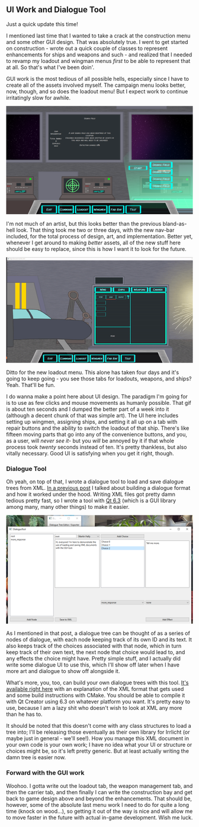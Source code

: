 ## UI Work and Dialogue Tool

Just a quick update this time!

I mentioned last time that I wanted to take a crack at the construction menu and some other GUI design. That was absolutely true. I went to get started on construction - wrote out a quick couple of classes to represent enhancements for ships and weapons and such - and realized that I needed to revamp my loadout and wingman menus *first* to be able to represent that at all. So that's what I've been doin'.

GUI work is the most tedious of all possible hells, especially since I have to create all of the assets involved myself. The campaign menu looks better, now, though, and so does the loadout menu! But I expect work to continue irritatingly slow for awhile.

![alt text](https://raw.githubusercontent.com/Wizard-Of-Chaos/Wizard-of-Chaos.github.io/main/imgs/newcampaign.png "Look at that gradient fly!")

I'm not much of an artist, but this looks better than the previous bland-as-hell look. That thing took me two or three days, with the new nav-bar included, for the total process of design, art, and implementation. Better yet, whenever I get around to making *better* assets, all of the new stuff here should be easy to replace, since this is how I want it to look for the future.

![alt text](https://raw.githubusercontent.com/Wizard-Of-Chaos/Wizard-of-Chaos.github.io/main/imgs/newloadout.gif "So much effort, so little time spent enjoying it.")

Ditto for the new loadout menu. This alone has taken four days and it's going to keep going - you see those tabs for loadouts, weapons, and ships? Yeah. That'll be fun.

I do wanna make a point here about UI design. The paradigm I'm going for is to use as few clicks and mouse movements as humanly possible. That gif is about ten seconds and I dumped the better part of a week into it (although a decent chunk of that was simple art). The UI here includes setting up wingmen, assigning ships, and setting it all up on a tab with repair buttons and the ability to switch the loadout of that ship. There's like fifteen moving parts that go into any of the convenience buttons, and you, as a user, will *never see it-* but you *will* be annoyed by it if that whole process took *twenty* seconds instead of ten. It's pretty thankless, but also vitally necessary. Good UI is satisfying when you get it right, though.

### Dialogue Tool

Oh yeah, on top of that, I wrote a dialogue tool to load and save dialogue trees from XML. [In a previous post](https://wizard-of-chaos.github.io/2022/08/15/dialogue-format.html) I talked about building a dialogue format and how it worked under the hood. Writing XML files got pretty damn tedious pretty fast, so I wrote a tool with [Qt 6.3](https://www.qt.io/product/qt6) (which is a GUI library among many, many other things) to make it easier.

![alt text](https://raw.githubusercontent.com/Wizard-Of-Chaos/Wizard-of-Chaos.github.io/main/imgs/dialoguetooleditor.png "Qt is a great library.")

As I mentioned in that post, a dialogue tree can be thought of as a series of nodes of dialogue, with each node keeping track of its own ID and its text. It also keeps track of the choices associated with that node, which in turn keep track of their own text, the next node that choice would lead to, and any effects the choice might have. Pretty simple stuff, and I actually did write some dialogue UI to use this, which I'll show off later when I have more art and dialogue to show off alongside it.

What's more, you, too, can build your own dialogue trees with this tool. [It's available right here](https://github.com/Wizard-Of-Chaos/SimpleDialogue) with an explanation of the XML format that gets used and some build instructions with CMake. You should be able to compile it with Qt Creator using 6.3 on whatever platform you want. It's pretty easy to use, because I am a lazy shit who doesn't wish to look at XML any more than he has to.

It should be noted that this doesn't come with any class structures to load a tree into; I'll be releasing those eventually as their own library for Irrlicht (or maybe just in general - we'll see!). How you manage this XML document in your own code is your own work; I have no idea what your UI or structure or choices might be, so it's left pretty generic. But at least actually writing the damn tree is easier now.

### Forward with the GUI work

Woohoo. I gotta write out the loadout tab, the weapon management tab, and then the carrier tab, and then finally I can write the construction bay and get back to game design above and beyond the enhancements. That should be, however, some of the absolute last menu work I need to do for quite a long time (knock on wood...), so getting it out of the way is nice and will allow me to move faster in the future with actual in-game development. Wish me luck.